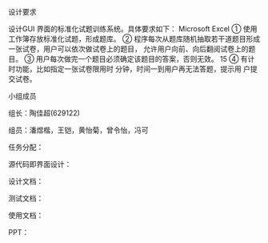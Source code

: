 设计要求

设计GUI 界面的标准化试题训练系统。具体要求如下： Microsoft Excel ① 使用 工作簿存放标准化试题，形成题库。 ② 程序每次从题库随机抽取若干道题目形成一张试卷，用户可以依次做试卷上的题目， 允许用户向前、向后翻阅试卷上的题目。 ③ 用户每次做完一个题目必须确定该题目的答案，否则无效。 15 ④ 有计时功能，比如指定一张试卷限用时 分钟，时间一到用户再无法答题，提示用 户提交试卷。


小组成员

组长：陶佳超(629122)

组员：潘煜楷，王铠，黄怡菊，曾令怡，冯可

任务分配：

源代码即界面设计：

设计文档：

测试文档：

使用文档：

PPT：
